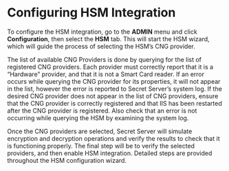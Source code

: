 [title]: # (Configuring HSM Integration)
[tags]: # (configuration)
[priority]: # (11)
# Configuring HSM Integration

To configure the HSM integration, go to the __ADMIN__ menu and click __Configuration__, then select the __HSM__
tab. This will start the HSM wizard, which will guide the process of selecting the HSM’s CNG provider.

The list of available CNG Providers is done by querying for the list of registered CNG providers. Each
provider must correctly report that it is a “Hardware” provider, and that it is not a Smart Card reader. If
an error occurs while querying the CNG provider for its properties, it will not appear in the list, however
the error is reported to Secret Server’s system log. If the desired CNG provider does not appear in the
list of CNG providers, ensure that the CNG provider is correctly registered and that IIS has been restarted
after the CNG provider is registered. Also check that an error is not occurring while querying the HSM by
examining the system log.

Once the CNG providers are selected, Secret Server will simulate encryption and decryption operations
and verify the results to check that it is functioning properly. The final step will be to verify the selected
providers, and then enable HSM integration. Detailed steps are provided throughout the HSM
configuration wizard.
